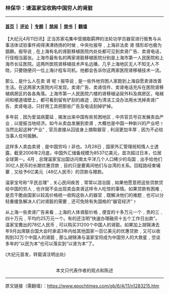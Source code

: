 ### 林保华：请温家宝收购中国穷人的肾脏

---

#### [首页](../../../..?n1283215) &nbsp;|&nbsp; [评论](../../../../../epoch-comment?n1283215) &nbsp;|&nbsp; [专题](../../../../../epoch-special?n1283215) &nbsp;|&nbsp; [禁闻](../../../../../epoch-news?n1283215) &nbsp;|&nbsp; [禁书](../../../../../books?n1283215) &nbsp;|&nbsp; [翻墙](https://github.com/gfw-breaker/nogfw/blob/master/README.md?n1283215)


<div class="post_content" id="artbody" itemprop="articleBody">
 <!-- article content begin -->
 <p>
  【大纪元4月11日讯】正当苏家屯集中营摘取羁押的法轮功学员器官进行贩售与从事活体试验事件闹得沸沸扬扬的时候﹐中央社报导﹐上海非法卖
  <ok href="https://www.epochtimes.com/gb/tag/%E8%82%BE.html">
   肾
  </ok>
  情形却也极为猖獗。报导说﹐在上海有名的肾脏移植医院内处处都可见到卖肾广告、卖肾电话，行径相当嚣张。上海市最有名的两家肾脏移植医院分别是上海市第一人民医院和上海市长征医院。这两所医院肾移植技术声名远播，几乎上海地区无人不知无人不晓，只要随便问一位上海计程车司机，他都会告诉你这两家医院肾移植技术一流。
 </p>
 <p>
  那么﹐是什么人在卖
  <ok href="https://www.epochtimes.com/gb/tag/%E8%82%BE.html">
   肾
  </ok>
  呢﹖报导说﹐是一些外地穷困人家跑到上海自愿卖肾改善生活。在这两家大医院内可发现，卖肾广告、卖肾信件、卖肾电话充斥在医院肾移植病房区的各各角落。上海市第一人民医院六楼的肾移植泌尿外科及病房区，电梯间和楼道墙壁上，都可看到留有铲刮的痕迹﹐因为清洁工没办法用水洗掉卖肾广告、卖肾电话，只好用工具把那些广告及电话刮掉铲掉。
 </p>
 <p>
  多年前﹐因为爱滋病蔓延﹐揭发出来中国有些贫困地区﹐中共官员号召发展卖血产业﹐以提振当地经济。如今从卖血发展到卖肾﹐大概也是中国一种新兴的产业吧﹖当然比起这种“产业”﹐官员直接从囚徒身上摘取器官﹐利润更加丰厚﹐因为不必给当事人任何报酬。
 </p>
 <p>
  这样多人卖血卖肾﹐是中国穷吗﹖非也。3月28日﹐国家外汇管理局知情人士透露，截至2006年2月底，中国外汇储备规模为8537亿美元，首次超过日本，位居全球第一。4月﹐总理温家宝出国访问南太平洋几个人口稀少的岛国﹐出手给他们30亿人民币的长期优惠贷款﹐目的只是要离间他们与台湾的关系。回程路经柬埔寨﹐又给予6亿美元（48亿人民币）的贷款与赠款。
 </p>
 <p>
  温家宝号称“平民总理”﹐关心民间疾苦﹐常常以泪治国﹐如果他愿意把这些贷款贷给中国的穷人﹐也许就不会出现卖血卖肾这样令人吃惊的事情。如果贷款有困难﹐是否干脆由国家以较高价格统一收购这些人的器官﹐既解决他们的难题﹐也可以分轻重缓急解决人们对肾脏的需要﹐还可免除有失国格的“器官经济”﹖
 </p>
 <p>
  从上海一些卖肾广告来看﹐上海的人体肾脏价格﹐便宜的十多万元一个﹐贵的三﹑四十万元﹐平均约25万元一个。有的还注明“快速办理融资十五个工作日出款”。温家宝撒出的78亿人民币﹐可以购买31200个中国人的肾脏。如果加上胡锦涛去年9月出席联合国大会时承诺3年内给其他国家一百亿美元的优惠贷款﹐又可以收购到32万个中国人的肾脏﹐那么胡锦涛与温家宝将成为中国穷人的大救星﹐空谈多年的“以民为本”也可以落实到“以肾为本”了。
 </p>
 <p>
  (大纪元首发，转载请注明出处)
  <br/>
  <font color="#ffffff">
   (http://www.dajiyuan.com)
  </font>
  <br/>
  <center>
   <font class="GY13">
    本文只代表作者的观点和陈述
   </font>
  </center>
 </p>
 <!-- article content end -->
 <div id="below_article_ad">
 </div>
</div>


---

原文链接（需翻墙）：https://www.epochtimes.com/gb/6/4/11/n1283215.htm